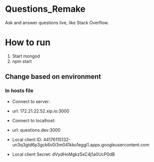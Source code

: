 # Questions_Remake
Ask and answer questions live, like Stack Overflow.

# How to run
1. Start mongod
2. npm start

## Change based on environment 

### In hosts file
- Connect to server: 
- url: 172.21.22.52.xip.io:3000

- Connect to localhost:
- url: questions.dev:3000
- Local client ID: 44176115132-un3q3gtd6p3gck6v0i3m041kko1eggi1.apps.googleusercontent.com
- Local client Secret: dVydHoMgkz5xC4j1a0UcP0dB
